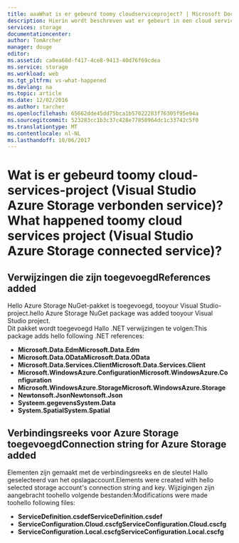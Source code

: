 ```yaml
---
title: aaaWhat is er gebeurd toomy cloudserviceproject? | Microsoft Docs
description: Hierin wordt beschreven wat er gebeurt in een cloud services-project nadat verbinding maken met Azure storage-account met Visual Studio tooan services verbonden
services: storage
documentationcenter: 
author: TomArcher
manager: douge
editor: 
ms.assetid: ca0ea68d-f417-4ce8-9413-40d76f69cdea
ms.service: storage
ms.workload: web
ms.tgt_pltfrm: vs-what-happened
ms.devlang: na
ms.topic: article
ms.date: 12/02/2016
ms.author: tarcher
ms.openlocfilehash: 65662dde45dd75bca1b57022283f76305f95e94a
ms.sourcegitcommit: 523283cc1b3c37c428e77850964dc1c33742c5f0
ms.translationtype: MT
ms.contentlocale: nl-NL
ms.lasthandoff: 10/06/2017
---
```

# <a name="what-happened-toomy-cloud-services-project-visual-studio-azure-storage-connected-service"></a><span data-ttu-id="e6ff9-104">Wat is er gebeurd toomy cloud-services-project (Visual Studio Azure Storage verbonden service)?</span><span class="sxs-lookup"><span data-stu-id="e6ff9-104">What happened toomy cloud services project (Visual Studio Azure Storage connected service)?</span></span>
## <a name="references-added"></a><span data-ttu-id="e6ff9-105">Verwijzingen die zijn toegevoegd</span><span class="sxs-lookup"><span data-stu-id="e6ff9-105">References added</span></span>
<span data-ttu-id="e6ff9-106">Hello Azure Storage NuGet-pakket is toegevoegd, tooyour Visual Studio-project.</span><span class="sxs-lookup"><span data-stu-id="e6ff9-106">hello Azure Storage NuGet package was added tooyour Visual Studio project.</span></span>  
<span data-ttu-id="e6ff9-107">Dit pakket wordt toegevoegd Hallo .NET verwijzingen te volgen:</span><span class="sxs-lookup"><span data-stu-id="e6ff9-107">This package adds hello following .NET references:</span></span>

* <span data-ttu-id="e6ff9-108">**Microsoft.Data.Edm**</span><span class="sxs-lookup"><span data-stu-id="e6ff9-108">**Microsoft.Data.Edm**</span></span>
* <span data-ttu-id="e6ff9-109">**Microsoft.Data.OData**</span><span class="sxs-lookup"><span data-stu-id="e6ff9-109">**Microsoft.Data.OData**</span></span>
* <span data-ttu-id="e6ff9-110">**Microsoft.Data.Services.Client**</span><span class="sxs-lookup"><span data-stu-id="e6ff9-110">**Microsoft.Data.Services.Client**</span></span>
* <span data-ttu-id="e6ff9-111">**Microsoft.WindowsAzure.Configuration**</span><span class="sxs-lookup"><span data-stu-id="e6ff9-111">**Microsoft.WindowsAzure.Configuration**</span></span>
* <span data-ttu-id="e6ff9-112">**Microsoft.WindowsAzure.Storage**</span><span class="sxs-lookup"><span data-stu-id="e6ff9-112">**Microsoft.WindowsAzure.Storage**</span></span>
* <span data-ttu-id="e6ff9-113">**Newtonsoft.Json**</span><span class="sxs-lookup"><span data-stu-id="e6ff9-113">**Newtonsoft.Json**</span></span>
* <span data-ttu-id="e6ff9-114">**Systeem.gegevens**</span><span class="sxs-lookup"><span data-stu-id="e6ff9-114">**System.Data**</span></span>
* <span data-ttu-id="e6ff9-115">**System.Spatial**</span><span class="sxs-lookup"><span data-stu-id="e6ff9-115">**System.Spatial**</span></span>

## <a name="connection-string-for-azure-storage-added"></a><span data-ttu-id="e6ff9-116">Verbindingsreeks voor Azure Storage toegevoegd</span><span class="sxs-lookup"><span data-stu-id="e6ff9-116">Connection string for Azure Storage added</span></span>
<span data-ttu-id="e6ff9-117">Elementen zijn gemaakt met de verbindingsreeks en de sleutel Hallo geselecteerd van het opslagaccount.</span><span class="sxs-lookup"><span data-stu-id="e6ff9-117">Elements were created with hello selected storage account's connection string and key.</span></span> <span data-ttu-id="e6ff9-118">Wijzigingen zijn aangebracht toohello volgende bestanden:</span><span class="sxs-lookup"><span data-stu-id="e6ff9-118">Modifications were made toohello following files:</span></span>

* <span data-ttu-id="e6ff9-119">**ServiceDefinition.csdef**</span><span class="sxs-lookup"><span data-stu-id="e6ff9-119">**ServiceDefinition.csdef**</span></span>
* <span data-ttu-id="e6ff9-120">**ServiceConfiguration.Cloud.cscfg**</span><span class="sxs-lookup"><span data-stu-id="e6ff9-120">**ServiceConfiguration.Cloud.cscfg**</span></span>
* <span data-ttu-id="e6ff9-121">**ServiceConfiguration.Local.cscfg**</span><span class="sxs-lookup"><span data-stu-id="e6ff9-121">**ServiceConfiguration.Local.cscfg**</span></span>

